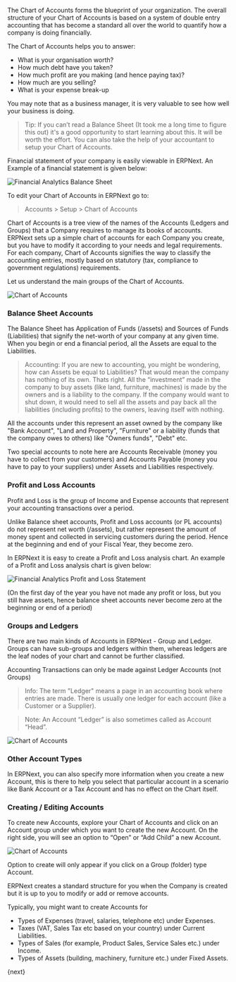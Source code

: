 The Chart of Accounts forms the blueprint of your organization. The overall
structure of your Chart of Accounts is based on a system of double entry
accounting that has become a standard all over the world to quantify how a
company is doing financially.

The Chart of Accounts helps you to answer:

  * What is your organisation worth?
  * How much debt have you taken?
  * How much profit are you making (and hence paying tax)?
  * How much are you selling?
  * What is your expense break-up

You may note that as a business manager, it is very valuable to see how well
your business is doing.

> Tip: If you can’t read a Balance Sheet (It took me a long time to
figure this out) it's a good opportunity to start learning about this. It will
be worth the effort. You can also take the help of your accountant to setup
your Chart of Accounts.

Financial statement of your company is easily viewable in ERPNext. An Example
of a financial statement is given below:

<img class="screenshot" alt="Financial Analytics Balance Sheet" src="/assets/manual_erpnext_com/img/accounts/financial-analytics-bl.png">

To edit your Chart of Accounts in ERPNext go to:

>  Accounts > Setup > Chart of Accounts

Chart of Accounts is a tree view of the names of the Accounts (Ledgers and
Groups) that a Company requires to manage its books of accounts. ERPNext sets
up a simple chart of accounts for each Company you create, but you have to
modify it according to your needs and legal requirements. For each company,
Chart of Accounts signifies the way to classify the accounting entries, mostly
based on statutory (tax, compliance to government regulations) requirements.

Let us understand the main groups of the Chart of Accounts.

<img class="screenshot" alt="Chart of Accounts" src="/assets/manual_erpnext_com/img/accounts/chart-of-accounts-1.png">

### Balance Sheet Accounts

The Balance Sheet has Application of Funds (/assets) and Sources of Funds
(Liabilities) that signify the net-worth of your company at any given time.
When you begin or end a financial period, all the Assets are equal to the
Liabilities.

> Accounting: If you are new to accounting, you might be wondering, how can
Assets be equal to Liabilities? That would mean the company has nothing of its
own. Thats right. All the “investment” made in the company to buy assets (like
land, furniture, machines) is made by the owners and is a liability to the
company. If the company would want to shut down, it would need to sell all the
assets and pay back all the liabilities (including profits) to the owners,
leaving itself with nothing.

All the accounts under this represent an asset owned by the company like "Bank
Account", "Land and Property", "Furniture" or a liability (funds that the
company owes to others) like "Owners funds", "Debt" etc.

Two special accounts to note here are Accounts Receivable (money you have to
collect from your customers) and Accounts Payable (money you have to pay to
your suppliers) under Assets and Liabilities respectively.

### Profit and Loss Accounts

Profit and Loss is the group of Income and Expense accounts that represent
your accounting transactions over a period.

Unlike Balance sheet accounts, Profit and Loss accounts (or PL accounts) do
not represent net worth (/assets), but rather represent the amount of money
spent and collected in servicing customers during the period. Hence at the
beginning and end of your Fiscal Year, they become zero.

In ERPNext it is easy to create a Profit and Loss analysis chart. An example
of a Profit and Loss analysis chart is given below:

<img class="screenshot" alt="Financial Analytics Profit and Loss Statement" src="/assets/manual_erpnext_com/img/accounts/financial-analytics-pl.png">

(On the first day of the year you have not made any profit or loss, but you
still have assets, hence balance sheet accounts never become zero at the
beginning or end of a period)

### Groups and Ledgers

There are two main kinds of Accounts in ERPNext - Group and Ledger. Groups can
have sub-groups and ledgers within them, whereas ledgers are the leaf nodes of
your chart and cannot be further classified.

Accounting Transactions can only be made against Ledger Accounts (not Groups)

> Info: The term "Ledger" means a page in an accounting book where entries are
made. There is usually one ledger for each account (like a Customer or a
Supplier).

> Note: An Account “Ledger” is also sometimes called as Account “Head”.

<img class="screenshot" alt="Chart of Accounts" src="/assets/manual_erpnext_com/img/accounts/chart-of-accounts-2.png">

### Other Account Types

In ERPNext, you can also specify more information when you create a new
Account, this is there to help you select that particular account in a
scenario like Bank Account or a Tax Account and has no effect on the Chart
itself.

### Creating / Editing Accounts

To create new Accounts, explore your Chart of Accounts and click on an Account
group under which you want to create the new Account. On the right side, you
will see an option to “Open” or “Add Child” a new Account.

<img class="screenshot" alt="Chart of Accounts" src="/assets/manual_erpnext_com/img/accounts/chart-of-accounts-3.png">

Option to create will only appear if you click on a Group (folder) type
Account.

ERPNext creates a standard structure for you when the Company is created but
it is up to you to modify or add or remove accounts.

Typically, you might want to create Accounts for

  * Types of Expenses (travel, salaries, telephone etc) under Expenses.
  * Taxes (VAT, Sales Tax etc based on your country) under Current Liabilities.
  * Types of Sales (for example, Product Sales, Service Sales etc.) under Income.
  * Types of Assets (building, machinery, furniture etc.) under Fixed Assets.

{next}
